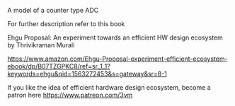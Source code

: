 A model of a counter type ADC

For further description refer to this book

Ehgu Proposal: An experiment towards an efficient HW design ecosystem
by Thrivikraman Murali

https://www.amazon.com/Ehgu-Proposal-experiment-efficient-ecosystem-ebook/dp/B07TZGPKC8/ref=sr_1_1?keywords=ehgu&qid=1563272453&s=gateway&sr=8-1

If you like the idea of efficient hardware design ecosystem, become a patron here
https://www.patreon.com/3vm

